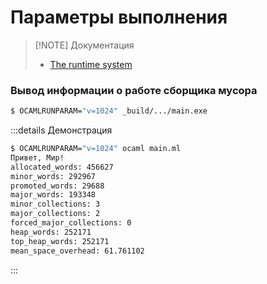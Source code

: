 # Параметры выполнения

> [!NOTE] Документация
> 
> - [The runtime system](https://ocaml.org/manual/runtime.html)

### Вывод информации о работе сборщика мусора

```sh
$ OCAMLRUNPARAM="v=1024" _build/.../main.exe
```

:::details Демонстрация
```sh
$ OCAMLRUNPARAM="v=1024" ocaml main.ml
Привет, Мир!
allocated_words: 456627
minor_words: 292967
promoted_words: 29688
major_words: 193348
minor_collections: 3
major_collections: 2
forced_major_collections: 0
heap_words: 252171
top_heap_words: 252171
mean_space_overhead: 61.761102
```
:::